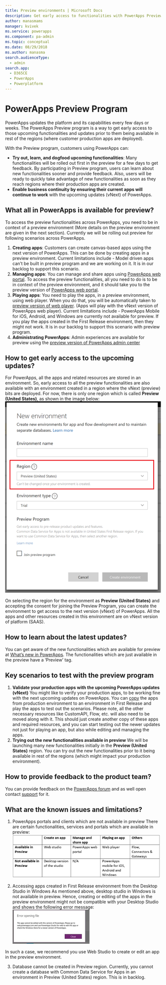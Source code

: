 ```yaml
---
title: Preview environments | Microsoft Docs
description: Get early access to functionalities with PowerApps Preview Program
author: manasmams
manager: kvivek
ms.service: powerapps
ms.component: pa-admin
ms.topic: conceptual
ms.date: 08/29/2018
ms.author: manasma
search.audienceType: 
  - admin
search.app: 
  - D365CE
  - PowerApps
  - Powerplatform
---
```


# PowerApps Preview Program
PowerApps updates the platform and its capabilities every few days or weeks. The PowerApps Preview program is a way to get early access to those upcoming functionalities and updates prior to them being available in rest of the regions (where customer production apps are deployed). 

With the Preview program, customers using PowerApps can:
* **Try out, learn, and dogfood upcoming functionalities**: Many functionalities will be rolled out first in the preview for a few days to get feedback. By participating in Preview program, users can learn about new functionalities sooner and provide feedback. Also, users will be ready to quickly take advantage of new functionalities as soon as they reach regions where their production apps are created.
* **Enable business continuity by ensuring their current apps will continue to work** with the upcoming updates (vNext) of PowerApps.

## What all in PowerApps is available for preview?
To access the preview functionalities across PowerApps, you need to be in context of a preview environment (More details on the preview environment are given in the next section).
Currently we will be rolling out preview for following scenarios across PowerApps.
1. **Creating apps**: Customers can create canvas-based apps using the next version of PowerApps. This can be done by creating apps in a preview environment. Current limitations include - Model driven apps can’t be built in preview program and we are working on it. It is in our backlog to support this scenario.
2. **Managing apps**: You can manage and share apps using [PowerApps web portal][2]. To access the preview functionalities, all you need to do is to be in context of the preview environment, and it should take you to the preview version of [PowerApps web portal][3].
3. **Playing apps**: You need to play the apps, in a preview environment, using web player. When you do that, you will be automatically taken to [preview version of web player][4]. (Apps will play with the vNext version of PowerApps web player). Current limitations include - PowerApps Mobile for iOS, Android, and Windows are currently not available for preview. If you play the apps created in the First Release environment, then they might not work. It is in our backlog to support this scenario with preview program.
4. **Administrating PowerApps**: Admin experiences are available for preview using the [preview version of PowerApps admin center][1]

## How to get early access to the upcoming updates?
For PowerApps, all the apps and related resources are stored in an environment. So, early access to all the preview functionalities are also available with an environment created in a region where the vNext (preview) bits are deployed. For now, there is only one region which is called **Preview (United States)**, as shown in the image below:
![](./media/preview-environment/env3-preview.png)

On selecting the region for the environment as **Preview (United States)** and accepting the consent for joining the Preview Program, you can create the environment to get access to the next version (vNext) of PowerApps.
All the apps and other resources created in this environment are on vNext version of platform (SAAS).

## How to learn about the latest updates?
You can get aware of the new functionalities which are available for preview at [What’s new in PowerApps][5]. The functionalities which are just available in the preview have a ‘Preview’ tag.

## Key scenarios to test with the preview program
1. **Validate your production apps with the upcoming PowerApps updates (vNext)**
You might like to verify your production apps, to be working fine with the next upcoming updates on PowerApps. You can [copy][6] the apps from production environment to an environment in First Release and play the apps to test out the scenarios. Please note, all the other necessary resources like CustomAPI, Flow, etc. will also need to be moved along with it. This should just create another copy of these apps and required resources, and you can start testing out the newer updates not just for playing an app, but also while editing and managing the apps.
2. **Trying out the new functionalities available in preview**
We will be launching many new functionalities initially in the **Preview (United States)** region. You can try out the new functionalities prior to it being available in rest of the regions (which might impact your production environment).

## How to provide feedback to the product team?
You can provide feedback on the [PowerApps forum][8] and as well open contact [support][9] for it.

## What are the known issues and limitations?
1. PowerApps portals and clients which are not available in preview
There are certain functionalities, services and portals which are available in preview:
![](./media/preview-environment/table.png)

2. Accessing apps created in First Release environment from the Desktop Studio in Windows
As mentioned above, desktop studio in Windows is not available in preview. Hence, creating or editing of the apps in the preview environment might not be compatible with your Desktop Studio and shows the following error message:
![](./media/preview-environment/error2.jpg)

In such a case, we recommend you use Web Studio to create or edit an app in the preview environment.

3. Database cannot be created in Preview region.
Currently, you cannot create a database with Common Data Service for Apps in an environment in Preview (United States) region. This is in backlog.


<!--Reference links in article-->
[1]: https://preview.admin.powerapps.com
[2]: https://web.powerapps.com
[3]: https://preview.web.powerapps.com
[4]: https://preview.web.powerapps.com/webplayer
[5]: https://docs.microsoft.com/powerapps/maker/canvas-apps/release-notes
[6]: https://docs.microsoft.com/powerapps/administrator/environment-and-tenant-migration
[7]: https://preview.create.powerapps.com
[8]: https://powerusers.microsoft.com/t5/PowerApps-Community/ct-p/PowerApps1
[9]: https://powerapps.microsoft.com/support/

